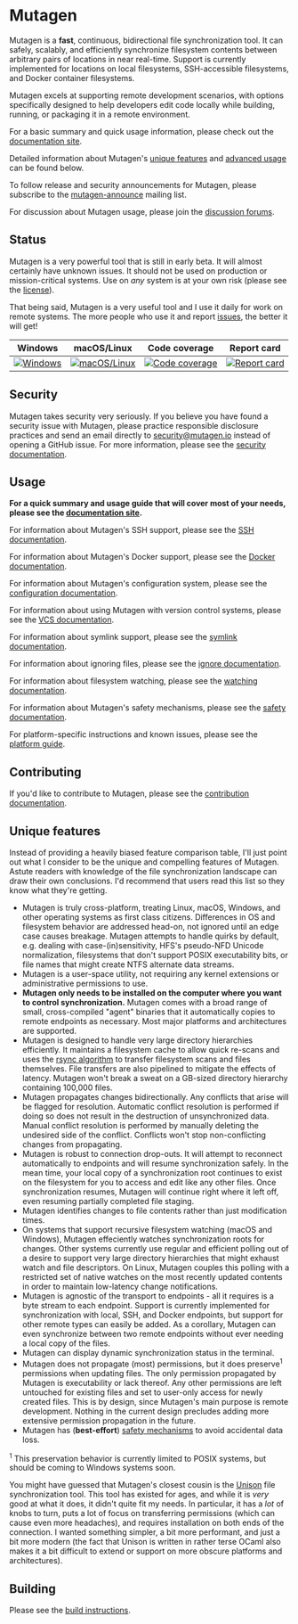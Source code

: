 # Mutagen

Mutagen is a **fast**, continuous, bidirectional file synchronization tool. It
can safely, scalably, and efficiently synchronize filesystem contents between
arbitrary pairs of locations in near real-time. Support is currently implemented
for locations on local filesystems, SSH-accessible filesystems, and Docker
container filesystems.

Mutagen excels at supporting remote development scenarios, with options
specifically designed to help developers edit code locally while building,
running, or packaging it in a remote environment.

For a basic summary and quick usage information, please check out the
[documentation site](https://mutagen.io).

Detailed information about Mutagen's [unique features](#unique-features) and
[advanced usage](#usage) can be found below.

To follow release and security announcements for Mutagen, please subscribe to
the [mutagen-announce](https://groups.google.com/forum/#!forum/mutagen-announce)
mailing list.

For discussion about Mutagen usage, please join the
[discussion forums](https://groups.google.com/forum/#!forum/mutagen).


## Status

Mutagen is a very powerful tool that is still in early beta. It will almost
certainly have unknown issues. It should not be used on production or
mission-critical systems. Use on *any* system is at your own risk (please see
the [license](https://github.com/havoc-io/mutagen/blob/master/LICENSE)).

That being said, Mutagen is a very useful tool and I use it daily for work on
remote systems. The more people who use it and report
[issues](https://github.com/havoc-io/mutagen/issues), the better it will get!

| Windows                           | macOS/Linux                                   | Code coverage                           | Report card                           |
| :-------------------------------: | :-------------------------------------------: | :-------------------------------------: | :-----------------------------------: |
| [![Windows][win-badge]][win-link] | [![macOS/Linux][mac-lin-badge]][mac-lin-link] | [![Code coverage][cov-badge]][cov-link] | [![Report card][rc-badge]][rc-link]   |

[win-badge]: https://ci.appveyor.com/api/projects/status/qywidv5a1vf7g3b5/branch/master?svg=true "Windows build status"
[win-link]:  https://ci.appveyor.com/project/havoc-io/mutagen/branch/master "Windows build status"
[mac-lin-badge]: https://travis-ci.org/havoc-io/mutagen.svg?branch=master "macOS/Linux build status"
[mac-lin-link]:  https://travis-ci.org/havoc-io/mutagen "macOS/Linux build status"
[cov-badge]: https://codecov.io/gh/havoc-io/mutagen/branch/master/graph/badge.svg "Code coverage status"
[cov-link]: https://codecov.io/gh/havoc-io/mutagen/tree/master/pkg "Code coverage status"
[rc-badge]: https://goreportcard.com/badge/github.com/havoc-io/mutagen "Report card status"
[rc-link]: https://goreportcard.com/report/github.com/havoc-io/mutagen "Report card status"


## Security

Mutagen takes security very seriously. If you believe you have found a security
issue with Mutagen, please practice responsible disclosure practices and send an
email directly to [security@mutagen.io](mailto:security@mutagen.io) instead of
opening a GitHub issue. For more information, please see the
[security documentation](SECURITY.md).


## Usage

**For a quick summary and usage guide that will cover most of your needs, please
see the [documentation site](https://mutagen.io).**

For information about Mutagen's SSH support, please see the
[SSH documentation](doc/ssh.md).

For information about Mutagen's Docker support, please see the
[Docker documentation](doc/docker.md).

For information about Mutagen's configuration system, please see the
[configuration documentation](doc/configuration.md).

For information about using Mutagen with version control systems, please see the
[VCS documentation](doc/vcs.md).

For information about symlink support, please see the
[symlink documentation](doc/symlinks.md).

For information about ignoring files, please see the
[ignore documentation](doc/ignores.md).

For information about filesystem watching, please see the
[watching documentation](doc/watching.md).

For information about Mutagen's safety mechanisms, please see the
[safety documentation](doc/safety.md).

For platform-specific instructions and known issues, please see the
[platform guide](doc/platforms.md).


## Contributing

If you'd like to contribute to Mutagen, please see the
[contribution documentation](CONTRIBUTING.md).


## Unique features

Instead of providing a heavily biased feature comparison table, I'll just point
out what I consider to be the unique and compelling features of Mutagen. Astute
readers with knowledge of the file synchronization landscape can draw their own
conclusions. I'd recommend that users read this list so they know what they're
getting.

- Mutagen is truly cross-platform, treating Linux, macOS, Windows, and other
  operating systems as first class citizens. Differences in OS and filesystem
  behavior are addressed head-on, not ignored until an edge case causes
  breakage. Mutagen attempts to handle quirks by default, e.g. dealing with
  case-(in)sensitivity, HFS's pseudo-NFD Unicode normalization, filesystems that
  don't support POSIX executability bits, or file names that might create NTFS
  alternate data streams.
- Mutagen is a user-space utility, not requiring any kernel extensions or
  administrative permissions to use.
- **Mutagen only needs to be installed on the computer where you want to control
  synchronization.** Mutagen comes with a broad range of small, cross-compiled
  "agent" binaries that it automatically copies to remote endpoints as
  necessary. Most major platforms and architectures are supported.
- Mutagen is designed to handle very large directory hierarchies efficiently. It
  maintains a filesystem cache to allow quick re-scans and uses the
  [rsync algorithm](https://rsync.samba.org/tech_report/) to transfer filesystem
  scans and files themselves. File transfers are also pipelined to mitigate the
  effects of latency. Mutagen won't break a sweat on a GB-sized directory
  hierarchy containing 100,000 files.
- Mutagen propagates changes bidirectionally. Any conflicts that arise will be
  flagged for resolution. Automatic conflict resolution is performed if doing so
  does not result in the destruction of unsynchronized data. Manual conflict
  resolution is performed by manually deleting the undesired side of the
  conflict. Conflicts won't stop non-conflicting changes from propagating.
- Mutagen is robust to connection drop-outs. It will attempt to reconnect
  automatically to endpoints and will resume synchronization safely. In the mean
  time, your local copy of a synchronization root continues to exist on the
  filesystem for you to access and edit like any other files. Once
  synchronization resumes, Mutagen will continue right where it left off, even
  resuming partially completed file staging.
- Mutagen identifies changes to file contents rather than just modification
  times.
- On systems that support recursive filesystem watching (macOS and Windows),
  Mutagen effeciently watches synchronization roots for changes. Other systems
  currently use regular and efficient polling out of a desire to support very
  large directory hierarchies that might exhaust watch and file descriptors. On
  Linux, Mutagen couples this polling with a restricted set of native watches on
  the most recently updated contents in order to maintain low-latency change
  notifications.
- Mutagen is agnostic of the transport to endpoints - all it requires is a byte
  stream to each endpoint. Support is currently implemented for synchronization
  with local, SSH, and Docker endpoints, but support for other remote types can
  easily be added. As a corollary, Mutagen can even synchronize between two
  remote endpoints without ever needing a local copy of the files.
- Mutagen can display dynamic synchronization status in the terminal.
- Mutagen does not propagate (most) permissions, but it does
  preserve<sup>1</sup> permissions when updating files. The only permission
  propagated by Mutagen is executability or lack thereof. Any other permissions
  are left untouched for existing files and set to user-only access for newly
  created files. This is by design, since Mutagen's main purpose is remote
  development. Nothing in the current design precludes adding more extensive
  permission propagation in the future.
- Mutagen has (**best-effort**) [safety mechanisms](doc/safety.md) to avoid
  accidental data loss.

<sup>1</sup> This preservation behavior is currently limited to POSIX systems,
but should be coming to Windows systems soon.

You might have guessed that Mutagen's closest cousin is the
[Unison](http://www.cis.upenn.edu/~bcpierce/unison) file synchronization tool.
This tool has existed for ages, and while it is *very* good at what it does, it
didn't quite fit my needs. In particular, it has a *lot* of knobs to turn, puts
a lot of focus on transferring permissions (which can cause even more
headaches), and requires installation on both ends of the connection. I wanted
something simpler, a bit more performant, and just a bit more modern (the fact
that Unison is written in rather terse OCaml also makes it a bit difficult to
extend or support on more obscure platforms and architectures).


## Building

Please see the [build instructions](doc/building.md).
